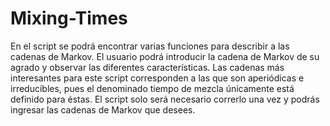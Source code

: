# Mixing-Times
En el script se podrá encontrar varias funciones para describir a las cadenas de Markov.
El usuario podrá introducir la cadena de Markov de su agrado y observar las diferentes características.
Las cadenas más interesantes para este script corresponden a las que son aperiódicas e irreducibles, pues el denominado tiempo de mezcla únicamente está definido para éstas.
El script solo será necesario correrlo una vez y podrás ingresar las cadenas de Markov que desees.
